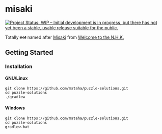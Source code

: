 # misaki

[![Project Status: WIP – Initial development is in progress, but there has not yet been a stable, usable release suitable for the public.](https://www.repostatus.org/badges/latest/wip.svg)](https://www.repostatus.org/#wip)

Totally ~~not~~ named after [Misaki][misaki] from [Welcome to the N.H.K.][nhk]

## Getting Started

### Installation

#### GNU/Linux

```shell
git clone https://github.com/mataha/puzzle-solutions.git
cd puzzle-solutions
./gradlew
```

#### Windows

```batch
git clone https://github.com/mataha/puzzle-solutions.git
cd puzzle-solutions
gradlew.bat
```

[misaki]: https://anidb.net/character/2809
[nhk]: https://www.mangaupdates.com/series.html?id=8861
